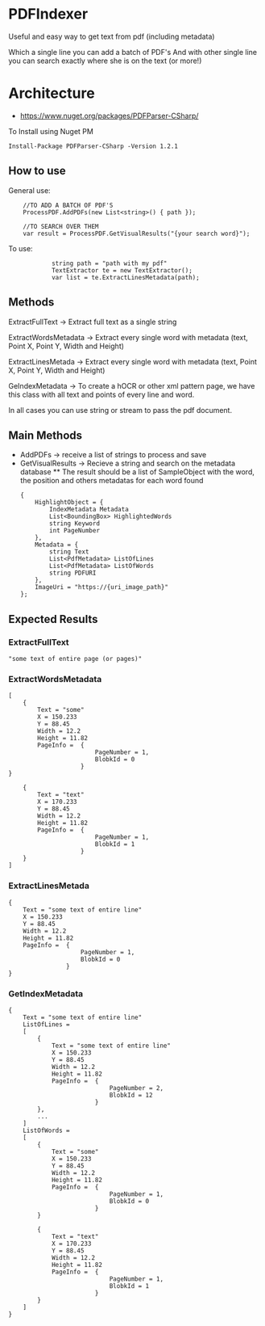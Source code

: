 PDFIndexer
===============


Useful and easy way to get text from pdf (including metadata)

Which a single line you can add a batch of PDF's
And with other single line you can search exactly where she is on the text (or more!)


# Architecture #

 * https://www.nuget.org/packages/PDFParser-CSharp/

 To Install using Nuget PM
 ```
 Install-Package PDFParser-CSharp -Version 1.2.1
 ```


## How to use ##

General use:
``` CSharp
    //TO ADD A BATCH OF PDF'S
    ProcessPDF.AddPDFs(new List<string>() { path });
    
    //TO SEARCH OVER THEM
    var result = ProcessPDF.GetVisualResults("{your search word}");
```


To use:
``` CSharp
            string path = "path with my pdf"
            TextExtractor te = new TextExtractor();
            var list = te.ExtractLinesMetadata(path);
```



## Methods ##

ExtractFullText -> Extract full text as a single string

ExtractWordsMetadata -> Extract every single word with metadata (text, Point X, Point Y, Width and Height)

ExtractLinesMetada -> Extract every single word with metadata (text, Point X, Point Y, Width and Height)

GeIndexMetadata -> To create a hOCR or other xml pattern page, we have this class with all text and points of every line and word.


In all cases you can use string or stream to pass the pdf document.


## Main Methods ##

* AddPDFs -> receive a list of strings to process and save
* GetVisualResults -> Recieve a string and search on the metadata database
** The result should be a list of SampleObject with the word, the position and others metadatas for each word found
    ``` CSharp
    {
        HighlightObject = {
            IndexMetadata Metadata
            List<BoundingBox> HighlightedWords
            string Keyword
            int PageNumber
        },
        Metadata = {
            string Text
            List<PdfMetadata> ListOfLines
            List<PdfMetadata> ListOfWords
            string PDFURI
        },
        ImageUri = "https://{uri_image_path}"
    };
    ```


## Expected Results ##

### ExtractFullText ###
``` CSharp
"some text of entire page (or pages)"
```

### ExtractWordsMetadata ###
``` CSharp
[
    {
        Text = "some"
        X = 150.233
        Y = 88.45
        Width = 12.2
        Height = 11.82
        PageInfo =  {
                        PageNumber = 1,
                        BlobkId = 0
                    }
}

    {
        Text = "text"
        X = 170.233
        Y = 88.45
        Width = 12.2
        Height = 11.82
        PageInfo =  {
                        PageNumber = 1,
                        BlobkId = 1
                    }
    }
]
```

### ExtractLinesMetada ###
``` CSharp
{
    Text = "some text of entire line"
    X = 150.233
    Y = 88.45
    Width = 12.2
    Height = 11.82
    PageInfo =  {
                    PageNumber = 1,
                    BlobkId = 0
                }
}
```

### GetIndexMetadata ###
``` CSharp
{
    Text = "some text of entire line"
    ListOfLines = 
    [ 
        {
            Text = "some text of entire line"
            X = 150.233
            Y = 88.45
            Width = 12.2
            Height = 11.82
            PageInfo =  {
                            PageNumber = 2,
                            BlobkId = 12
                        }
        },
        ... 
    ]
    ListOfWords = 
    [
        {
            Text = "some"
            X = 150.233
            Y = 88.45
            Width = 12.2
            Height = 11.82
            PageInfo =  {
                            PageNumber = 1,
                            BlobkId = 0
                        }
        }

        {
            Text = "text"
            X = 170.233
            Y = 88.45
            Width = 12.2
            Height = 11.82
            PageInfo =  {
                            PageNumber = 1,
                            BlobkId = 1
                        }
        }
    ]
}
```